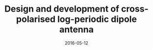 ---
title: "Design and development of cross-polarised log-periodic dipole antenna"
collection: talks
type: "Poster"
permalink: /talks/poster1
venue: "34th Annual Meeting of the Astronomical Society of India, 2016"
date: 2016-05-12
location: "Kashmir, India"
---